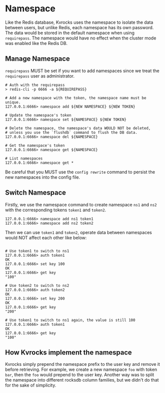 # Namespace

Like the Redis database, Kvrocks uses the namespace to isolate the data between users,
but unlike Redis, each namespace has its own password. The data would be stored in the
default namespace when using `requirepass`. The namespace would have
no effect when the cluster mode was enabled like the Redis DB.

## Manage Namespace

`requirepass` MUST be set if you want to add namespaces since we treat the `requirepass`
user as administrator.

```shell
# Auth with the requirepass
> redis-cli -p 6666 -a ${REQUIREPASS}

# Add a new namespace with the token, the namespace name must be unique.
127.0.0.1:6666> namespace add ${NEW NAMESPACE} ${NEW TOKEN}

# Update the namespace's token
127.0.0.1:6666> namespace set ${NAMESPACE} ${NEW TOKEN}

# Delete the namespace, the namespace's data WOULD NOT be deleted,
# unless you use the `flushdb` command to flush the DB data.
127.0.0.1:6666> namespace del ${NAMESPACE}

# Get the namespace's token
127.0.0.1:6666> namespace get ${NAMESPACE}

# List namespaces
127.0.0.1:6666> namespace get *
```

Be careful that you MUST use the `config rewrite` command to persist
the new namespaces into the config file.

## Switch Namespace

Firstly, we use the namespace command to create namespace `ns1` and `ns2` with the corresponding tokens `token1` and `token2`.

```shell
127.0.0.1:6666> namespace add ns1 token1
127.0.0.1:6666> namespace add ns2 token2
```

Then we can use `token1` and `token2`, operate data between namespaces would NOT affect each other like below:

```shell

# Use token1 to switch to ns1
127.0.0.1:6666> auth token1
OK
127.0.0.1:6666> set key 100
OK
127.0.0.1:6666> get key
"100"

# Use token2 to switch to ns2
127.0.0.1:6666> auth token2
OK
127.0.0.1:6666> set key 200
OK
127.0.0.1:6666> get key
"200"

# Use token1 to switch to ns1 again, the value is still 100
127.0.0.1:6666> auth token1
OK
127.0.0.1:6666> get key
"100"

```

## How Kvrocks implement the namespace

Kvrocks simply prepend the namespace prefix to the user key and remove it before retrieving.
For example, we create a new namespace `foo` with token `bar`, then the `foo` would prepend
to the user key. Another way was to split the namespace into different rocksdb column families,
but we didn't do that for the sake of simplicity.
